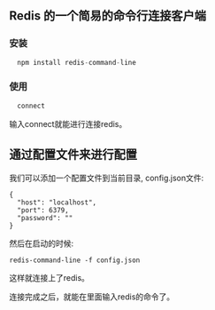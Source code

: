 ## Redis 的一个简易的命令行连接客户端

### 安装

```javascript
  npm install redis-command-line
```

### 使用

```javascript
  connect
```

输入connect就能进行连接redis。

## 通过配置文件来进行配置

我们可以添加一个配置文件到当前目录, config.json文件:
```
{
  "host": "localhost",
  "port": 6379,
  "password": ""
}

```

然后在启动的时候:
```
redis-command-line -f config.json
```
这样就连接上了redis。

连接完成之后，就能在里面输入redis的命令了。
